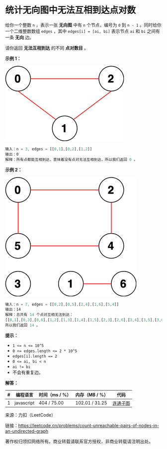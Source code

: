 # 统计无向图中无法互相到达点对数

给你一个整数 `n` ，表示一张 **无向图** 中有 `n` 个节点，编号为 `0` 到 `n - 1` 。同时给你一个二维整数数组 `edges` ，其中 `edges[i] = [ai, bi]` 表示节点 `ai` 和 `bi` 之间有一条 **无向** 边。

请你返回 **无法互相到达** 的不同 **点对数目** 。

**示例 1：**

![示例1](./eg1.png)

``` javascript
输入：n = 3, edges = [[0,1],[0,2],[1,2]]
输出：0
解释：所有点都能互相到达，意味着没有点对无法互相到达，所以我们返回 0 。
```

**示例 2：**

![示例2](./eg2.png)

``` javascript
输入：n = 7, edges = [[0,2],[0,5],[2,4],[1,6],[5,4]]
输出：14
解释：总共有 14 个点对互相无法到达：
[[0,1],[0,3],[0,6],[1,2],[1,3],[1,4],[1,5],[2,3],[2,6],[3,4],[3,5],[3,6],[4,6],[5,6]]
所以我们返回 14 。
```

**提示：**

- `1 <= n <= 10^5`
- `0 <= edges.length <= 2 * 10^5`
- `edges[i].length == 2`
- `0 <= ai, bi < n`
- `ai != bi`
- 不会有重复边。

**解答：**

**#**|**编程语言**|**时间（ms / %）**|**内存（MB / %）**|**代码**
--|--|--|--|--
1|javascript|404 / 75.00|102.01 / 31.25|[连通子图](./javascript/ac_v1.js)

来源：力扣（LeetCode）

链接：https://leetcode.cn/problems/count-unreachable-pairs-of-nodes-in-an-undirected-graph

著作权归领扣网络所有。商业转载请联系官方授权，非商业转载请注明出处。
